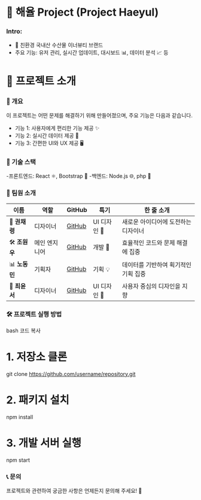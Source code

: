 # 🚀 해율 Project (Project Haeyul)
### Intro: 
- 🌱 친환경 국내산 수산물 이너뷰티 브랜드 
- 주요 기능: 유저 관리, 실시간 업데이트, 대시보드 📊, 데이터 분석 📈 등


# 📝 프로젝트 소개
### 📌 개요
이 프로젝트는 어떤 문제를 해결하기 위해 만들어졌으며, 주요 기능은 다음과 같습니다.

- 기능 1: 사용자에게 편리한 기능 제공 ✨
- 기능 2: 실시간 데이터 제공 📡
- 기능 3: 간편한 UI와 UX 제공 🖥️
### 📂 기술 스택
-프론트엔드: React ⚛️, Bootstrap 🎨
-백엔드: Node.js 🌐, php 🚀

### 👥 팀원 소개
| 이름          | 역할       | GitHub                                      | 특기       | 한 줄 소개                    |
|--------------|------------|---------------------------------------------|------------|-------------------------------|
| 🎨 **권채령** | 디자이너       | [GitHub](https://github.com/username1)      | UI 디자인 🎨    | 새로운 아이디어에 도전하는 디자이너 |
| 🛠️ **조원우** | 메인 엔지니어     | [GitHub](https://github.com/username2)      | 개발 🔧 | 효율적인 코드와 문제 해결에 집중 |
| 📊 **노동민** | 기획자 | [GitHub](https://github.com/username3)      | 기획 💡| 데이터를 기반하여 획기적인 기획 집중  |
| 🎨 **최윤서** | 디자이너 | [GitHub](https://github.com/username4)      | UI 디자인 🎨 | 사용자 중심의 디자인을 지향  |

### 🛠️ 프로젝트 실행 방법
bash
코드 복사
# 1. 저장소 클론
git clone https://github.com/username/repository.git

# 2. 패키지 설치
npm install

# 3. 개발 서버 실행
npm start
### 📞 문의
프로젝트와 관련하여 궁금한 사항은 언제든지 문의해 주세요! 💌
